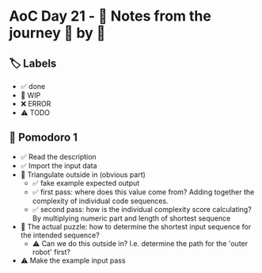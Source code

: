 # AoC Day 21 - 📝 Notes from the journey 🍅 by 🍅

## 🏷️ Labels

- ✅ done
- 🚧 WIP
- ❌ ERROR
- ⚠️ TODO

## 🍅 Pomodoro 1
- ✅ Read the description
- ✅ Import the input data
- 🚧 Triangulate outside in (obvious part)
    - ✅ fake example expected output
    - ✅ first pass: where does this value come from? Adding together the complexity of individual code sequences.
    - ✅ second pass: how is the individual complexity score calculating? By multiplying numeric part and length of shortest sequence
- 🚧 The actual puzzle: how to determine the shortest input sequence for the intended sequence?
    - ⚠️ Can we do this outside in? I.e. determine the path for the 'outer robot' first?
- ⚠️ Make the example input pass
